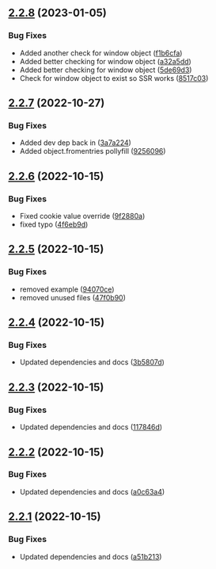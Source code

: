 ## [2.2.8](https://github.com/feijoa-dev/feijoa-react/compare/v2.2.7...v2.2.8) (2023-01-05)


### Bug Fixes

* Added another check for window object ([f1b6cfa](https://github.com/feijoa-dev/feijoa-react/commit/f1b6cfa1c871cae59ed3eb065fb5b09d5ca2e32b))
* Added better checking for window object ([a32a5dd](https://github.com/feijoa-dev/feijoa-react/commit/a32a5dde35d57ffad211764690d3a1371e005ae8))
* Added better checking for window object ([5de69d3](https://github.com/feijoa-dev/feijoa-react/commit/5de69d37909d6b518caf5aba8cd3282835966b3e))
* Check for window object to exist so SSR works ([8517c03](https://github.com/feijoa-dev/feijoa-react/commit/8517c03b0ff685817a7b456f84e1118a9c3acd2a))

## [2.2.7](https://github.com/feijoa-dev/feijoa-react/compare/v2.2.6...v2.2.7) (2022-10-27)


### Bug Fixes

* Added dev dep back in ([3a7a224](https://github.com/feijoa-dev/feijoa-react/commit/3a7a224c4373ba80f1b09f927163b479ea599aaf))
* Added object.fromentries pollyfill ([9256096](https://github.com/feijoa-dev/feijoa-react/commit/9256096aa853bbc5adf6011421c29ad8669f5cc5))

## [2.2.6](https://github.com/feijoa-dev/feijoa-react/compare/v2.2.5...v2.2.6) (2022-10-15)


### Bug Fixes

* Fixed cookie value override ([9f2880a](https://github.com/feijoa-dev/feijoa-react/commit/9f2880af904ef42ef272194888334704f2eca7d6))
* fixed typo ([4f6eb9d](https://github.com/feijoa-dev/feijoa-react/commit/4f6eb9d5211a33506ab7400f1f50d7f44ed0590e))

## [2.2.5](https://github.com/feijoa-dev/feijoa-react/compare/v2.2.4...v2.2.5) (2022-10-15)


### Bug Fixes

* removed example ([94070ce](https://github.com/feijoa-dev/feijoa-react/commit/94070cee758c68871e9c1d19619fe735a10bec4d))
* removed unused files ([47f0b90](https://github.com/feijoa-dev/feijoa-react/commit/47f0b90b447c3d5d9c1066f3829220354a4e05b9))

## [2.2.4](https://github.com/feijoa-dev/feijoa-react/compare/v2.2.3...v2.2.4) (2022-10-15)


### Bug Fixes

* Updated dependencies and docs ([3b5807d](https://github.com/feijoa-dev/feijoa-react/commit/3b5807d8aec1a45b9173d8476cddb02e163e3714))

## [2.2.3](https://github.com/feijoa-dev/feijoa-react/compare/v2.2.2...v2.2.3) (2022-10-15)


### Bug Fixes

* Updated dependencies and docs ([117846d](https://github.com/feijoa-dev/feijoa-react/commit/117846da0eb669b3bf0e1e1ff21ed349bba9e94e))

## [2.2.2](https://github.com/feijoa-dev/feijoa-react/compare/v2.2.1...v2.2.2) (2022-10-15)


### Bug Fixes

* Updated dependencies and docs ([a0c63a4](https://github.com/feijoa-dev/feijoa-react/commit/a0c63a423514b5978ff61e466b3f501efb44df7f))

## [2.2.1](https://github.com/feijoa-dev/feijoa-react/compare/v2.2.0...v2.2.1) (2022-10-15)


### Bug Fixes

* Updated dependencies and docs ([a51b213](https://github.com/feijoa-dev/feijoa-react/commit/a51b21329412fda17e2ff0581b6555c54bfee74a))

